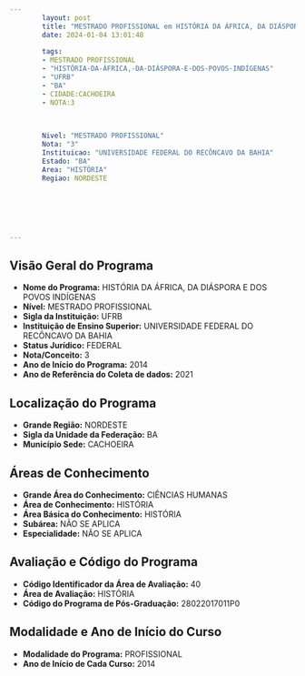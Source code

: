 ```yaml
---
        layout: post
        title: "MESTRADO PROFISSIONAL em HISTÓRIA DA ÁFRICA, DA DIÁSPORA E DOS POVOS INDÍGENAS na UFRB  "
        date: 2024-01-04 13:01:48
     
        tags:
        - MESTRADO PROFISSIONAL
        - "HISTÓRIA-DA-ÁFRICA,-DA-DIÁSPORA-E-DOS-POVOS-INDÍGENAS"
        - "UFRB"
        - "BA"
        - CIDADE:CACHOEIRA
        - NOTA:3
        
       

        Nivel: "MESTRADO PROFISSIONAL"
        Nota: "3"
        Instituicao: "UNIVERSIDADE FEDERAL DO RECÔNCAVO DA BAHIA"
        Estado: "BA"
        Area: "HISTÓRIA"
        Regiao: NORDESTE
        
        
        
        
        
        
---
```

## Visão Geral do Programa
- **Nome do Programa:** HISTÓRIA DA ÁFRICA, DA DIÁSPORA E DOS POVOS INDÍGENAS
- **Nível:** MESTRADO PROFISSIONAL
- **Sigla da Instituição:** UFRB
- **Instituição de Ensino Superior:** UNIVERSIDADE FEDERAL DO RECÔNCAVO DA BAHIA
- **Status Jurídico:** FEDERAL
- **Nota/Conceito:** 3
- **Ano de Início do Programa:** 2014
- **Ano de Referência do Coleta de dados:** 2021

## Localização do Programa
- **Grande Região:** NORDESTE
- **Sigla da Unidade da Federação:** BA
- **Município Sede:** CACHOEIRA

## Áreas de Conhecimento
- **Grande Área do Conhecimento:** CIÊNCIAS HUMANAS
- **Área de Conhecimento:** HISTÓRIA
- **Área Básica do Conhecimento:** HISTÓRIA
- **Subárea:** NÃO SE APLICA
- **Especialidade:** NÃO SE APLICA

## Avaliação e Código do Programa
- **Código Identificador da Área de Avaliação:** 40
- **Área de Avaliação:** HISTÓRIA
- **Código do Programa de Pós-Graduação:** 28022017011P0


## Modalidade e Ano de Início do Curso
- **Modalidade do Programa:** PROFISSIONAL
- **Ano de Início de Cada Curso:** 2014
